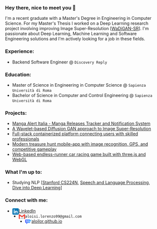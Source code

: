 <!--
**aloilor/aloilor** is a ✨ _special_ ✨ repository because its `README.md` (this file) appears on your GitHub profile.

Here are some ideas to get you started:

- 🔭 I’m currently working on ...
- 🌱 I’m currently learning ...
- 👯 I’m looking to collaborate on ...
- 🤔 I’m looking for help with ...
- 💬 Ask me about ...
- 📫 How to reach me: ...
- 😄 Pronouns: ...
- ⚡ Fun fact: ...
-->
### Hey there, nice to meet you 👋
I'm a recent graduate with a Master's Degree in Engineering in Computer Science. For my Master's Thesis I worked on a Deep Learning research project involving improving Image Super-Resolution [[WaDiGAN-SR](https://github.com/aloilor/SRWaveDiff)]. I'm passionate about Deep Learning, Machine Learning and Software Engineering solutions and I'm actively looking for a job in these fields. 

### Experience: 
- Backend Software Engineer @ `Discovery Reply`

### Education: 
- Master of Science in Engineering in Computer Science @ `Sapienza Università di Roma`
- Bachelor of Science in Computer and Control Engineering @ `Sapienza Università di Roma`

### Projects:
- [Manga Alert Italia - Manga Releases Tracker and Notification System](https://github.com/aloilor/MangaAlertItalia)
- [A Wavelet-based Diffusion GAN approach to Image Super-Resolution](https://github.com/aloilor/SRWaveDiff)
- [Full-stack containerized platform connecting users with skilled professionals](https://github.com/aloilor/rentyourexpert)
- [Modern treasure hunt mobile-app with image recognition, GPS, and competitive gameplay](https://github.com/aloilor/photohunt)
- [Web-based endless-runner car racing game built with three.js and WebGL](https://github.com/aloilor/80s-lofi-run)

### What I'm up to:
- Studying NLP [[Stanford CS224N](https://www.youtube.com/playlist?list=PLoROMvodv4rMFqRtEuo6SGjY4XbRIVRd4), [Speech and Language Processing](https://web.stanford.edu/~jurafsky/slp3/), [Dive into Deep Learning](https://d2l.ai/chapter_attention-mechanisms-and-transformers/index.html#attention-mechanisms-and-transformers)] 


### Connect with me:
- <a href="https://www.linkedin.com/in/aloilor/"><img align="left" src="https://raw.githubusercontent.com/aloilor/aloilor/master/images/linkedin.png" alt="icon | LinkedIn" width="21px"/></a> [LinkedIn](https://www.linkedin.com/in/aloilor/)
- <a href="mailto:aloisi.lorenzo99@gmail.com"><img align="left" src="https://raw.githubusercontent.com/aloilor/aloilor/master/images/gmail.png" alt="icon | Gmail" width="21px"/></a>  `aloisi.lorenzo99@gmail.com`
- <a href="https://aloilor.github.io/"><img align="left" src="https://raw.githubusercontent.com/aloilor/aloilor/master/images/blog.png" alt="icon | Blog" width="21px"/></a> [aloilor.github.io](https://aloilor.github.io/)



